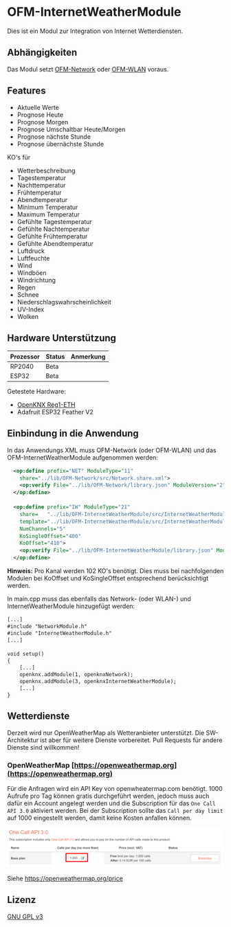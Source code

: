 # OFM-InternetWeatherModule

Dies ist ein Modul zur Integration von Internet Wetterdiensten.

## Abhängigkeiten

Das Modul setzt [OFM-Network](https://github.com/OpenKNX/OFM-Network) oder [OFM-WLAN](https://github.com/mgeramb/OFM-WLANModule) voraus.

## Features

- Aktuelle Werte
- Prognose Heute
- Prognose Morgen
- Prognose Umschaltbar Heute/Morgen
- Prognose nächste Stunde
- Prognose übernächste Stunde

KO's für
- Wetterbeschreibung
- Tagestemperatur
- Nachttemperatur
- Frühtemperatur
- Abendtemperatur
- Minimum Temperatur
- Maximum Temperatur
- Gefühlte Tagestemperatur
- Gefühlte Nachtemperatur
- Gefühlte Frühtemperatur
- Gefühlte Abendtemperatur
- Luftdruck
- Luftfeuchte
- Wind
- Windböen
- Windrichtung
- Regen
- Schnee
- Niederschlagswahrscheinlichkeit
- UV-Index
- Wolken

## Hardware Unterstützung

|Prozessor | Status | Anmerkung                  |
|----------|--------|----------------------------|
|RP2040    | Beta   |                            |
|ESP32     | Beta   |                            |

Getestete Hardware:
- [OpenKNX Reg1-ETH](https://github.com/OpenKNX/OpenKNX/wiki/REG1-Eth)
- Adafruit ESP32 Feather V2

## Einbindung in die Anwendung

In das Anwendungs XML muss OFM-Network (oder OFM-WLAN) und das OFM-InternetWeatherModule aufgenommen werden:

```xml
  <op:define prefix="NET" ModuleType="11" 
    share="../lib/OFM-Network/src/Network.share.xml">
    <op:verify File="../lib/OFM-Network/library.json" ModuleVersion="2" /> 
  </op:define>

  <op:define prefix="IW" ModuleType="21"
    share=   "../lib/OFM-InternetWeatherModule/src/InternetWeatherModule.share.xml"
    template="../lib/OFM-InternetWeatherModule/src/InternetWeatherModule.templ.xml"
    NumChannels="5"
    KoSingleOffset="400"
    KoOffset="410">
    <op:verify File="../lib/OFM-InternetWeatherModule/library.json" ModuleVersion="0.1" /> 
  </op:define>
```

**Hinweis:** Pro Kanal werden 102 KO's benötigt. Dies muss bei nachfolgenden Modulen bei KoOffset und KoSingleOffset entsprechend berücksichtigt werden.

In main.cpp muss das ebenfalls das Network- (oder WLAN-) und InternetWeatherModule hinzugefügt werden:

```
[...]
#include "NetworkModule.h"
#include "InternetWeatherModule.h"
[...]

void setup()
{
    [...]
    openknx.addModule(1, openknxNetwork);
    openknx.addModule(3, openknxInternetWeatherModule);
    [...]
}
```

## Wetterdienste

Derzeit wird nur OpenWeatherMap als Wetteranbieter unterstützt. 
Die SW-Architektur ist aber für weitere Dienste vorbereitet.
Pull Requests für andere Dienste sind willkommen!

### OpenWeatherMap [https://openweathermap.org](https://openweathermap.org)

Für die Anfragen wird ein API Key von openwheatermap.com benötigt.
1000 Aufrufe pro Tag können gratis durchgeführt werden, jedoch muss auch dafür ein Account angelegt werden und die Subscription für das `One Call API 3.0` aktiviert werden. 
Bei der Subscription sollte das `Call per day limit` auf 1000 eingestellt werden, damit keine Kosten anfallen können.

![Subscription](doc/IW-Subscription.png)

Siehe https://openweathermap.org/price

## Lizenz

[GNU GPL v3](LICENSE)